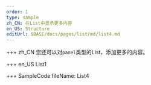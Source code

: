 ```yaml
--- 
order: 1
type: sample
zh_CN: 在List中显示更多内容
en_US: Structure
editUrl: $BASE/docs/pages/list/md/list4.md
---
```


+++ zh_CN
您还可以对<Code>panel</Code>类型的List，添加更多的内容。

+++ en_US
List1

+++ SampleCode
fileName: List4
